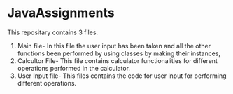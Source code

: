 # JavaAssignments

This repositary contains 3 files.
1. Main file- In this file the user input has been taken and all the other functions been performed by using classes by making their instances,
2. Calcultor File- This file contains calculator functionalities for different operations performed in the calculator.
3. User Input file- This files contains the code for user input for performing different operations.

